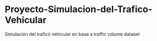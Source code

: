 # Proyecto-Simulacion-del-Trafico-Vehicular
Simulación del traficó vehicular en base a traffic volume dataset 
